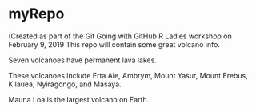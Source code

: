 # myRepo
(Created as part of the Git Going with GitHub R Ladies workshop on February 9, 2019
This repo will contain some great volcano info. 

Seven volcanoes have permanent lava lakes. 

These volcanoes include Erta Ale, Ambrym, Mount Yasur, Mount Erebus, Kilauea, Nyiragongo, and Masaya. 

Mauna Loa is the largest volcano on Earth. 
